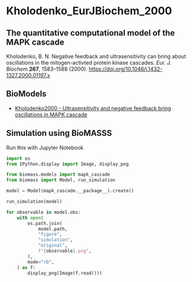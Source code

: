 # Kholodenko_EurJBiochem_2000

## The quantitative computational model of the MAPK cascade

Kholodenko, B. N. Negative feedback and ultrasensitivity can bring about oscillations in the mitogen-activted protein kinase cascades. _Eur. J. Biochem_ **267**, 1583–1588 (2000). https://doi.org/10.1046/j.1432-1327.2000.01197.x

## BioModels

- [Kholodenko2000 - Ultrasensitivity and negative feedback bring oscillations in MAPK cascade](https://www.ebi.ac.uk/biomodels/BIOMD0000000010)

## Simulation using BioMASSS

Run this with Jupyter Notebook

```python
import os
from IPython.display import Image, display_png

from biomass.models import mapk_cascade
from biomass import Model, run_simulation

model = Model(mapk_cascade.__package__).create()

run_simulation(model)

for observable in model.obs:
    with open(
        os.path.join(
            model.path,
            "figure",
            "simulation",
            "original",
            f"{observable}.png",
        ),
        mode="rb",
    ) as f:
        display_png(Image(f.read()))
```
